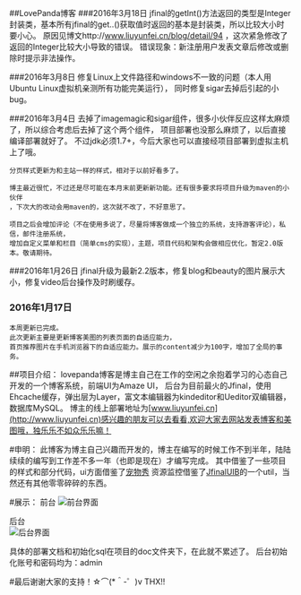 ##LovePanda博客
###2016年3月18日
	jfinal的getInt()方法返回的类型是Integer封装类，基本所有jfinal的get..()获取值时返回的基本是封装类，所以比较大小时要小心。
	原因见博文http://www.liuyunfei.cn/blog/detail/94 ，这次紧急修改了返回的Integer比较大小导致的错误。
	错误现象：新注册用户发表文章后修改或删除时提示非法操作。
	
###2016年3月8日
    修复Linux上文件路径和windows不一致的问题（本人用Ubuntu Linux虚拟机亲测所有功能完美运行），
    同时修复sigar去掉后引起的小bug。

###2016年3月4日
    去掉了imagemagic和sigar组件，很多小伙伴反应这样太麻烦了，所以综合考虑后去掉了这个两个组件，
	项目部署也没那么麻烦了，以后直接编译部署就好了。
	不过jdk必须1.7+，今后大家也可以直接经项目部署到虚拟主机上了哦。
    
    分页样式更新为和主站一样的样式，相对于以前好看多了。
    
    博主最近很忙，不过还是尽可能在本月末前更新新功能。还有很多要求将项目升级为maven的小伙伴
	，下次大的改动会用maven的，这次就不改了，不好意思了。
    
    项目之后会增加评论（不在使用多说了，尽量将博客做成一个独立的系统，支持游客评论），私信，邮件注册系统，
	增加自定义菜单和栏目（简单cms的实现），主题，项目代码和架构会做相应优化，暂定2.0版本。敬请期待。
    
###2016年1月26日
    jfinal升级为最新2.2版本，修复blog和beauty的图片展示大小，修复video后台操作及时刷缓存。
###    2016年1月17日
	本周更新已完成。
	此次更新主要是更新博客美图的列表页面的自适应能力，
	首页推荐图片在手机浏览器下的自适应能力。展示的content减少为100字，增加了全局的事务。
	
##项目介绍：
  lovepanda博客是博主自己在工作的空闲之余抱着学习的心态自己开发的一个博客系统，前端UI为Amaze UI，
后台为目前最火的Jfinal，使用Ehcache缓存，弹出层为Layer，富文本编辑器为kindeditor和Ueditor双编辑器，数据库MySQL。
博主的线上部署地址为[www.liuyunfei.cn](http://www.liuyunfei.cn)感兴趣的朋友可以去看看,欢迎大家去网站发表博客和美图哦，独乐乐不如众乐乐嘛！
	
#申明：
  此博客为博主自己兴趣而开发的，博主在编写的时候工作不到半年，陆陆续续的编写到工作差不多一年（也即是现在）才编写完成。
其中借鉴了一些项目的样式和部分代码，ui方面借鉴了[宠物秀](http://www.petshow.cc/)
	资源监控借鉴了[JfinalUIB](http://git.oschina.net/dongcb678/JfinalUIB)的一个util，当然还有其他零零碎碎的东西。
	
#展示：
前台
![前台界面](http://www.liuyunfei.cn/attached/image/20160117/20160117181437_392.png)

后台	
![后台界面](http://www.liuyunfei.cn/attached/image/20160117/20160117174642_976.png)

具体的部署文档和初始化sql在项目的doc文件夹下，在此就不累述了。
后台初始化账号和密码均为：admin

#最后谢谢大家的支持！☆⌒(*＾-゜)v THX!!
